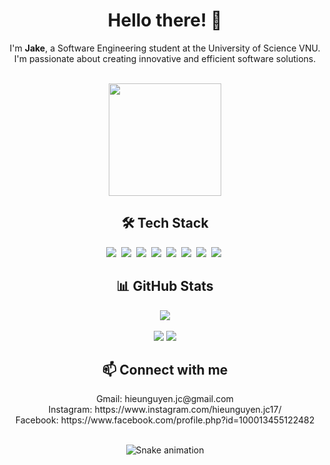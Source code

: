 <h1 align="center">Hello there! 👋</h1>

<div align="center">
  <p>I'm <strong>Jake</strong>, a Software Engineering student at the University of Science VNU.<br>
  I'm passionate about creating innovative and efficient software solutions.</p>
</div>

<br>

<div align="center">
  <img src="https://media3.giphy.com/media/egWiLO8nE1A3u/giphy.gif" height="180" />
</div>

<h2 align="center">🛠 Tech Stack</h2>

<div align="center">
  <img src="https://img.shields.io/badge/C-00599C?logo=c&logoColor=white">&nbsp;
  <img src="https://img.shields.io/badge/C++-%2300599C.svg?logo=c%2B%2B&logoColor=white">&nbsp;
  <img src="https://img.shields.io/badge/R-%23276DC3.svg?logo=r&logoColor=white">&nbsp;
  <img src="https://img.shields.io/badge/.NET-512BD4?logo=dotnet&logoColor=fff">&nbsp;
  <img src="https://img.shields.io/badge/Docker-2496ED?logo=docker&logoColor=fff">&nbsp;
  <img src="https://img.shields.io/badge/XML-767C52?logo=xml&logoColor=fff">&nbsp;
  <img src="https://img.shields.io/badge/Python-3776AB?logo=python&logoColor=fff">&nbsp;
  <img src="https://img.shields.io/badge/Lua-%232C2D72.svg?logo=lua&logoColor=white">&nbsp;
</div>

<h2 align="center">📊 GitHub Stats</h2>

<div align="center">
  <img src="http://github-profile-summary-cards.vercel.app/api/cards/profile-details?username=JakeConal&theme=github_dark" />
  <br><br>
  <img src="http://github-profile-summary-cards.vercel.app/api/cards/repos-per-language?username=JakeConal&theme=github_dark" />
  <img src="http://github-profile-summary-cards.vercel.app/api/cards/stats?username=JakeConal&theme=github_dark" />
</div>

<h2 align="center">📫 Connect with me</h2>

<p align="center">
  Gmail: hieunguyen.jc@gmail.com<br>
  Instagram: https://www.instagram.com/hieunguyen.jc17/<br>
  Facebook: https://www.facebook.com/profile.php?id=100013455122482
</p>

<br>

<div align="center">
  <img src="https://raw.githubusercontent.com/JakeConal/JakeConal/snake.yml" alt="Snake animation" />
</div>
